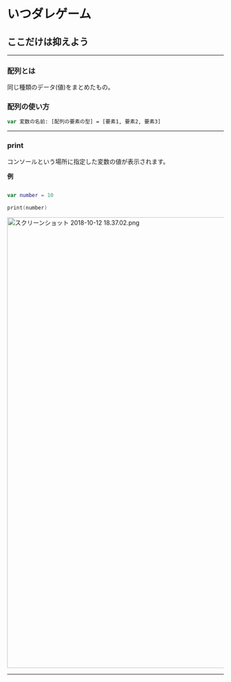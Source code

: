 #  いつダレゲーム

## ここだけは抑えよう

---

### 配列とは
同じ種類のデータ(値)をまとめたもの。

### 配列の使い方
```swift
var 変数の名前: [配列の要素の型] = [要素1, 要素2, 要素3]
```

---

### print
コンソールという場所に指定した変数の値が表示されます。

**例**
```swift

var number = 10

print(number)

```

<img width="1047" alt="スクリーンショット 2018-10-12 18.37.02.png" src="https://qiita-image-store.s3.amazonaws.com/0/300444/00e9e226-db52-1f78-a32d-3bcf2691ed0f.png">

---

